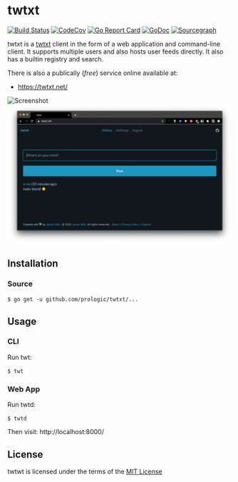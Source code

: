 # twtxt

[![Build Status](https://cloud.drone.io/api/badges/prologic/twtxt/status.svg)](https://cloud.drone.io/prologic/twtxt)
[![CodeCov](https://codecov.io/gh/prologic/twtxt/branch/master/graph/badge.svg)](https://codecov.io/gh/prologic/twtxt)
[![Go Report Card](https://goreportcard.com/badge/prologic/twtxt)](https://goreportcard.com/report/prologic/twtxt)
[![GoDoc](https://godoc.org/github.com/prologic/twtxt?status.svg)](https://godoc.org/github.com/prologic/twtxt) 
[![Sourcegraph](https://sourcegraph.com/github.com/prologic/twtxt/-/badge.svg)](https://sourcegraph.com/github.com/prologic/twtxt?badge)

twtxt is a [twtxt](https://twtxt.readthedocs.io/en/latest/) client in the form
of a web application and command-line client. It supports multiple users and
also hosts user feeds directly. It also  has a builtin registry and search.

There is also a publically (_free_) service online available at:

- https://twtxt.net/

![Screenshot](./screenshot.png)
![Screenshot 2](./screenshot2.png)

## Installation

### Source

```#!bash
$ go get -u github.com/prologic/twtxt/...
```

## Usage

### CLI

Run twt:

```#!bash
$ twt
```

### Web App

Run twtd:

```#!bash
$ twtd
```

Then visit: http://localhost:8000/

## License

twtwt is licensed under the terms of the [MIT License](/LICENSE)
